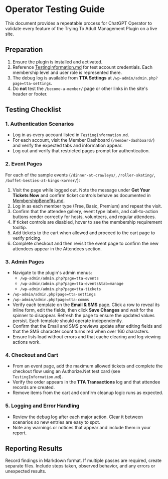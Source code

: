 # Operator Testing Guide

This document provides a repeatable process for ChatGPT Operator to validate every feature of the Trying To Adult Management Plugin on a live site.

## Preparation

1. Ensure the plugin is installed and activated.
2. Reference [TestingInformation.md](TestingInformation.md) for test account credentials. Each membership level and user role is represented there.
3. The debug log is available from **TTA Settings** at `/wp-admin/admin.php?page=tta-settings`.
4. Do **not** test the `/become-a-member/` page or other links in the site's header or footer.

## Testing Checklist

### 1. Authentication Scenarios
- Log in as every account listed in `TestingInformation.md`.
- For each account, visit the Member Dashboard (`/member-dashboard/`) and verify the expected tabs and information appear.
- Log out and verify that restricted pages prompt for authentication.

### 2. Event Pages
For each of the sample events (`/dinner-at-crawleys/`, `/roller-skating/`, `/buffet-besties-at-kings-korner/`):
1. Visit the page while logged out. Note the message under **Get Your Tickets Now** and confirm ticket controls behave as documented in [MembershipBenefits.md](MembershipBenefits.md).
2. Log in as each member type (Free, Basic, Premium) and repeat the visit.
3. Confirm that the attendee gallery, event type labels, and call-to-action buttons render correctly for hosts, volunteers, and regular attendees.
4. If ticket controls are disabled, hover to see the membership requirement tooltip.
5. Add tickets to the cart when allowed and proceed to the cart page to verify pricing.
6. Complete checkout and then revisit the event page to confirm the new attendees appear in the Attendees section.

### 3. Admin Pages
- Navigate to the plugin's admin menus:
  - `/wp-admin/admin.php?page=tta-events`
  - `/wp-admin/admin.php?page=tta-events&tab=manage`
  - `/wp-admin/admin.php?page=tta-tickets`
- `/wp-admin/admin.php?page=tta-settings`
- `/wp-admin/admin.php?page=tta-comms`
- Verify each template on the **Email & SMS** page. Click a row to reveal its inline form, edit the fields, then click **Save Changes** and wait for the spinner to disappear. Refresh the page to ensure the updated values persist. Each template should operate independently.
- Confirm that the Email and SMS previews update after editing fields and that the SMS character count turns red when over 160 characters.
- Ensure lists load without errors and that cache clearing and log viewing actions work.

### 4. Checkout and Cart
- From an event page, add the maximum allowed tickets and complete the checkout flow using an Authorize.Net test card (see `TestingInformation.md`).
- Verify the order appears in the **TTA Transactions** log and that attendee records are created.
- Remove items from the cart and confirm cleanup logic runs as expected.

### 5. Logging and Error Handling
- Review the debug log after each major action. Clear it between scenarios so new entries are easy to spot.
- Note any warnings or notices that appear and include them in your report.

## Reporting Results
Record findings in Markdown format. If multiple passes are required, create separate files. Include steps taken, observed behavior, and any errors or unexpected results.

